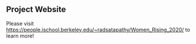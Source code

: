 ## Project Website

Please visit https://people.ischool.berkeley.edu/~radsatapathy/Women_Rising_2020/ to learn more!
